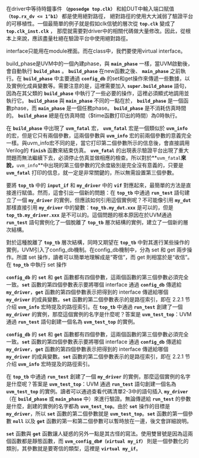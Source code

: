 在driver中等待時鐘事件 **`（@posedge top.clk）`** 和給DUT中輸入端口賦值 **`（top.rx_dv <= 1‘b1）`** 都是使用絕對路徑，
絕對路徑的使用大大減弱了驗證平台的可移植性。一個最簡單的例子就是假如clk信號的層次從 **`top.clk`** 變成了 **`top.clk_inst.clk`** ，
那麼就需要對driver中的相關代碼做大量修改。因此，從根本上來說，應該盡量杜絕在驗證平台中使用絕對路徑。

interface只能用在module裡面。而在class中，我們要使用virtual interface。

build_phase是UVM中的一個內建phase，與 **`main_phase`** 一樣，當UVM啟動後，會自動執行 **`build_phas`** 。 **`build_phase`** 在new函數之後、 **`main_phase`** 之前執行。在 **`build_phase`** 中主要通過 **`config_db`** 的set和get操作來傳遞一些數據，以及實例化成員變數等。需要注意的是，這裡需要加入 **`super.build_phase`** 語句，因為在其父類的 **`build_phase`** 中執行了一些必要的操作，這裡必須顯式地調用並執行它。 **`build_phase`** 與 **`main_phase`** 不同的一點在於， **`build_phase`** 是一個函數phase，而 **`main_phase`** 是一個任務phase。 **`build_phase`** 是不消耗仿真時間的。 **`build_phase`** 總是在仿真時間（$time函數打印出的時間）為0時執行。

在 **`build_phase`** 中出現了 **`uvm_fatal`** 宏， **`uvm_fatal`** 宏是一個類似於 **`uvm_info`** 的宏，但是它只有兩個參數，這兩個參數與 **`uvm_info`** 宏的前兩個參數的意義完全一樣。與uvm_info宏不同的是，當它打印第二個參數所示的信息後，會直接調用Verilog的 **`finish`** 函數來結束仿真。 **`uvm_fatal`** 的出現表示驗證平台出現了重大問題而無法繼續下去，必須停止仿真並做相應的檢查。所以對於**`uvm_fatal`**來說，**`uvm_info`**中出現的第三個參數的冗余度級別是完全沒有意義的，只要是      **`uvm_fatal`** 打印的信息，就一定是非常關鍵的，所以無需設置第三個參數。


要將 **`top_tb`** 中的 **`input_if`** 和 **`my_driver`** 中的 **`vif`** 對應起來，最簡單的方法是直接進行賦值。然而，這會引出一個新的問題：在 **`top_tb`** 中通過 **`run_test`** 語句建立了一個 **`my_driver`** 的實例，但應該如何引用這個實例呢？不可能像引用 **`my_dut`** 那樣直接引用 **`my_driver`** 中的變數：**`top_tb.my_dut.xxx`** 是可以的，但是 **`top_tb.my_driver.xxx`** 是不可以的。這個問題的根本原因在於UVM通過 **`run_test`** 語句實例化了一個脫離了 **`top_tb`** 層次結構的實例，建立了一個新的層次結構。

對於這種脫離了 **`top_tb`** 層次結構，同時又期望在 **`top_tb`** 中對其進行某些操作的實例，UVM引入了config_db機制。在config_db機制中，分為 set 和 get 兩步操作。所謂 set 操作，讀者可以簡單地理解成是“寄信”，而 get 則相當於是“收信”。在 **`top_tb`** 中執行 set 操作

**`config_db`** 的 **`set`** 和 **`get`** 函數都有四個參數，這兩個函數的第三個參數必須完全一致。**`set`** 函數的第四個參數表示要將哪個 interface 通過 **`config_db`** 傳遞給 **`my_driver`**，**`get`** 函數的第四個參數表示把得到的 interface 傳遞給哪個 **`my_driver`** 的成員變數。**`set`** 函數的第二個參數表示的是路徑索引，即在 2.2.1 节介绍 **`uvm_info`** 宏時提及的路徑索引。在 **`top_tb`** 中通過 **`run_test`** 創建了一個 **`my_driver`** 的實例，那麼這個實例的名字是什麼呢？答案是 **`uvm_test_top`**：UVM 通過 **`run_test`** 語句創建一個名為 **`uvm_test_top`** 的實例。

**`config_db`** 的 **`set`** 和 **`get`** 函數都有四個參數，這兩個函數的第三個參數必須完全一致。**`set`** 函數的第四個參數表示要將哪個 interface 通過 **`config_db`** 傳遞給 **`my_driver`**，**`get`** 函數的第四個參數表示把得到的 interface 傳遞給哪個 **`my_driver`** 的成員變數。**`set`** 函數的第二個參數表示的是路徑索引，即在 2.2.1 节介绍 **`uvm_info`** 宏時提及的路徑索引。

在 **`top_tb`** 中通過 **`run_test`** 創建了一個 **`my_driver`** 的實例，那麼這個實例的名字是什麼呢？答案是 **`uvm_test_top`**：UVM 通過 **`run_test`** 語句創建一個名為 **`uvm_test_top`** 的實例。讀者可以通過查看代碼清單2-3中的語句插入 **`my_driver`**（在 **`build_phase`** 或 **`main_phase`** 中）來進行驗證。無論傳遞給 **`run_test`** 的參數是什麼，創建的實例的名字都為 **`uvm_test_top`**。由於 **`set`** 操作的目標是 **`my_driver`**，所以 **`set`** 函數的第二個參數就是 **`uvm_test_top`**。**`set`** 函數的第一個參數 **`null`** 以及 **`get`** 函數的第一和第二個參數可以暫時放在一邊，後文會詳細說明。

**`set`** 函數與 **`get`** 函數讓人疑惑的另外一點是其古怪的寫法。使用雙冒號是因為這兩個函數都是靜態函數，而 **`uvm_config_db#（virtual my_if）`** 則是一個參數化的類別，其參數就是要寄信的類型，這裡是 **`virtual my_if`**。
